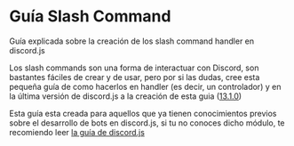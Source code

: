 # Guía Slash Command
Guía explicada sobre la creación de los slash command handler en discord.js

Los slash commands son una forma de interactuar con Discord, son bastantes fáciles de crear y de usar, pero por si las dudas, cree esta pequeña guía de como hacerlos en handler (es decir, un controlador) y en la última versión de discord.js a la creación de esta guia ([13.1.0](https://www.npmjs.com/package/discord.js/v/13.1.0))

Esta guía esta creada para aquellos que ya tienen conocimientos previos sobre el desarrollo de bots en discord.js, si tu no conoces dicho módulo, te recomiendo leer [la guía de discord.js](https://discordjs.guide/#before-you-begin)
# 
